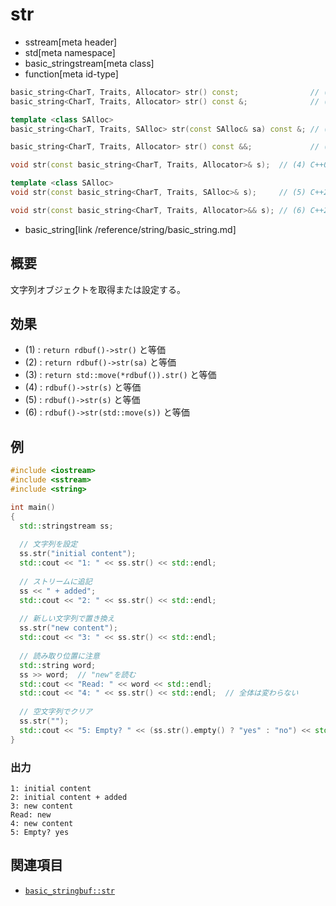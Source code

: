 # str
* sstream[meta header]
* std[meta namespace]
* basic_stringstream[meta class]
* function[meta id-type]

```cpp
basic_string<CharT, Traits, Allocator> str() const;                // (1) C++03
basic_string<CharT, Traits, Allocator> str() const &;              // (1) C++20

template <class SAlloc>
basic_string<CharT, Traits, SAlloc> str(const SAlloc& sa) const &; // (2) C++20

basic_string<CharT, Traits, Allocator> str() const &&;             // (3) C++20

void str(const basic_string<CharT, Traits, Allocator>& s);  // (4) C++03

template <class SAlloc>
void str(const basic_string<CharT, Traits, SAlloc>& s);     // (5) C++20

void str(const basic_string<CharT, Traits, Allocator>&& s); // (6) C++20
```
* basic_string[link /reference/string/basic_string.md]

## 概要
文字列オブジェクトを取得または設定する。

## 効果
- (1) : `return rdbuf()->str()` と等価
- (2) : `return rdbuf()->str(sa)` と等価
- (3) : `return std::move(*rdbuf()).str()` と等価
- (4) : `rdbuf()->str(s)` と等価
- (5) : `rdbuf()->str(s)` と等価
- (6) : `rdbuf()->str(std::move(s))` と等価

## 例
```cpp example
#include <iostream>
#include <sstream>
#include <string>

int main()
{
  std::stringstream ss;
  
  // 文字列を設定
  ss.str("initial content");
  std::cout << "1: " << ss.str() << std::endl;
  
  // ストリームに追記
  ss << " + added";
  std::cout << "2: " << ss.str() << std::endl;
  
  // 新しい文字列で置き換え
  ss.str("new content");
  std::cout << "3: " << ss.str() << std::endl;
  
  // 読み取り位置に注意
  std::string word;
  ss >> word;  // "new"を読む
  std::cout << "Read: " << word << std::endl;
  std::cout << "4: " << ss.str() << std::endl;  // 全体は変わらない
  
  // 空文字列でクリア
  ss.str("");
  std::cout << "5: Empty? " << (ss.str().empty() ? "yes" : "no") << std::endl;
}
```

### 出力
```
1: initial content
2: initial content + added
3: new content
Read: new
4: new content
5: Empty? yes
```

## 関連項目
- [`basic_stringbuf::str`](../basic_stringbuf/str.md)
